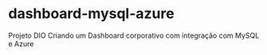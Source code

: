 # dashboard-mysql-azure
Projeto DIO Criando um Dashboard corporativo com integração com MySQL e Azure
